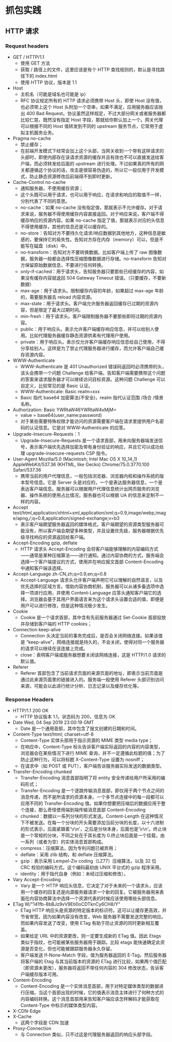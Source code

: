 # 抓包实践

## HTTP 请求

### Request headers
- GET / HTTP/1.1
  - 使用 GET 方法
  - 获取 / 路径上的文件，这里应该是有个 HTTP 查找规则的，默认是寻找路径下的 index.html
  - 使用 HTTP 协议，版本是 1.1
- Host
  - 主机名（可能是域名也可能是 ip）
  - RFC 协议规定所有的 HTTP 请求必须携带 Host 头，即使 Host 没有值，也必须带上这个 Host 头附加一个空串，如果不满足，应用服务器应该抛出 400 Bad Request。协议虽然这样规定，不过大部分网关或者服务器都比较仁慈，既然没有指定 Host 字段，那就给你默认加上一个。网关代理可以根据不同的 Host 值转发到不同的 upstream 服务节点，它常用于虚拟主机服务业务。
- Pragma	no-cache
  - 禁止缓存；
  - 在前端开发模式下经常会加上这个头部，当网关收到一个带有这样请求的头部时，即使内部存在该请求资源的缓存并且有效也不可以直接发送给客户端，而必须转发给后面的 upstream 进行处理。不过如果真的所有的网关都遵循这个协议的话，攻击是很容易伪造的，所以它一般仅用于开发模式，防止静态资源修改后前端得不到即时更新。
- Cache-Control	no-cache
  - 通知服务器，不使用缓存资源；
  - 这个头既可以用于请求，也可以用于响应，在请求和响应的取值不一样，分别代表了不同的意思。
  - no-cache：如果 no-cache 没有指定值，那就表示不允许缓存。对于请求来说，服务器不得使用缓存内容直接返回。对于响应来说，客户端不得缓存响应的资源内容。如果 no-cache 指定了值，那就表示对应的头信息不得使用缓存，其他的信息还是可以缓存的。
  - no-store：告知对方不要持久化请求/响应数据到其他地方，这种信息是敏感的，要保持它的易失性。告知对方存在内存（memory）可以，但是不能写在磁盘（disk）中。
  - no-transform：告知对方不要转换数据。比如客户端上传了 raw 图像数据，服务器一般都会选择性压缩图像数据进行存储。no-transform 告知对方保留原始数据信息，不要进行任何转换。
  - only-if-cached：用于请求头，告知服务器只要那些已经缓存的内容，如果没有缓存内容就返回 504 Gateway Timeout 错误。（只要缓存，不要新数据）
  - max-age：用于请求头。限制缓存内容的年龄，如果超过 max-age 年龄的，需要服务器去 reload 内容资源。
  - max-state：用于请求头。客户端允许服务器返回缓存已过期的资源内容，但是限定了最大过期时间。
  - min-fresh：用于请求头。客户端限制服务器不要那些即将过期的资源内容。
  - public：用于响应头。表示允许客户端缓存响应信息，并可以给别人使用。比如代理服务器缓存静态资源供素有代理用户使用。
  - private：用于响应头。表示仅允许客户端缓存响应信息给自己使用，不得分享给别人。这样是为了禁止代理服务器进行缓存，而允许客户端自己缓存资源内容。
- WWW-Authenticate
  - WWW-Authenticate 是 401 Unauthorized 错误码返回时必须携带的头，该头会携带一个问题 Challenge 给客户端，告知客户端需要携带这个问题的答案来请求服务器才可以继续访问目标资源。这种问题 Challenge 可以自定义，比较常见的是 Basic 认证。
  - WWW-Authenticate: Basic realm=xxx
  - Basic 指代 base64 加密算法(不安全)，realm 指代认证范围 /场合 /情景名称。
- Authorization: Basic YWRtaW46YWRtaW4xMjM=
  - value = base64(user_name:password)
  - 对于某些需要特殊权限才能访问的资源需要客户端在请求里提供用户名密码的认证信息。它是对 WWW-Authenticate 的应答。
- Upgrade-Insecure-Requests：1
  - Upgrade-Insecure-Requests 是一个请求首部，用来向服务器端发送信号，表示客户端优先选择加密及带有身份验证的响应，并且它可以成功处理 upgrade-insecure-requests CSP 指令。
- User-Agent	Mozilla/5.0 (Macintosh; Intel Mac OS X 10_14_1) AppleWebKit/537.36 (KHTML, like Gecko) Chrome/75.0.3770.100 Safari/537.36
  - 携带当前的用户代理信息，一般包括浏览器、浏览器内核和操作系统的版本型号信息。它是 Server 头是对应的，一个是表达服务器信息，一个是表达客户端信息。服务器可以根据用户代理信息统计出网页服务的浏览器、操作系统的使用占比情况，服务器也可以根据 UA 的信息来定制不一样的内容。
- Accept	text/html,application/xhtml+xml,application/xml;q=0.9,image/webp,image/apng,*/*;q=0.8,application/signed-exchange;v=b3
  - 表示客户端期望服务器返回的媒体格式，客户端期望的资源类型服务器可能没有，所以客户端会期望多种类型，并且设置优先级，服务器根据优先级寻找响应的资源返回给客户端。
- Accept-Encoding	gzip, deflate
  - HTTP 请求头 Accept-Encoding 会将客户端能够理解的内容编码方式——通常是某种压缩算法——进行通知。通过内容协商的方式，服务端会选择一个客户端提议的方式，使用并在响应报文首部 Content-Encoding 中通知客户端该选择。
- Accept-Language	zh-CN,zh;q=0.9,en;q=0.8
  - Accept-Language 请求头允许客户端声明它可以理解的自然语言，以及优先选择的区域方言。借助内容协商机制，服务器可以从诸多备选项中选择一项进行应用，并使用 Content-Language 应答头通知客户端它的选择。浏览器会基于其用户界面语言来为这个请求头设置合适的值，即便是用户可以进行修改，但是这种情况极少发生。
- Cookie
  - Cookie 是一个请求首部，其中含有先前服务器通过 Set-Cookie 首部投放并存储到客户端的 HTTP cookies；
- Connection	keep-alive
  - Connection 头决定当前的事务完成后，是否会关闭网络连接。如果该值是 “keep-alive”，网络连接就是持久的，不会关闭，使得对同一个服务器的请求可以继续在该连接上完成。
  - close：表明客户端或服务器想要关闭该网络连接，这是 HTTP/1.0 请求的默认值。
- Referer
  - Referer 首部包含了当前请求页面的来源页面的地址，即表示当前页面是通过此来源页面里的链接进入的。服务端一般使用 Referer 头部识别访问来源，可能会以此进行统计分析、日志记录以及缓存优化等。

### Response Headers
- HTTP/1.1 200 OK
  - HTTP 协议版本 1.1，状态码为 200，信息为 OK
- Date	Wed, 04 Sep 2019 23:00:19 GMT
  - Date 是一个通用首部，其中包含了报文创建的日期和时间。
- Content-Type	text/html; charset=utf-8
  - Content-Type 实体头部用于指示资源的 MIME 类型 media type；
  - 在响应中，Content-Type 标头告诉客户端实际返回的内容的内容类型，浏览器会在某些情况下进行 MIME 查询，并不一定遵循此标题的值；为了防止这种行为，可以将标题 X-Content-Type 设置为 nosniff；
  - 在请求中（如 POST 或 PUT），客户端告诉服务器实际发送的数据类型。
- Transfer-Encoding	chunked
  - Transfer-Encoding 消息首部指明了将 entity 安全传递给用户所采用的编码形式；
  - Transfer-Encoding 是一个逐跳传输消息首部，即仅用于两个节点之间的消息传递，而不是所请求的资源本身。一个多节点连接中的每一段都可以应用不同的 Transfer-Encoding 值。如果你想要把压缩后的数据应用于整个连接，那么奇怪使用端到端传输消息首部 Content-Encoding
  - chunked：数据以一系列分块的形式发送。Content-Length 在这种情况下不被发送。在每一个分块的开头需要添加当前分块的长度，以十六进制的形式表示，后面紧跟着'\r\n'，之后是分块本身，后面也是'\r\n'。终止块是一个常规的分块，不同之处在于其长度为 0.终止块后面是一个挂载，由一系列（或者为空）的实体消息首部构成。
  - compress：压缩算法，因为专利问题已被弃用；
  - deflate：采用 zlib 结构，和 deflate 压缩算法。
  - gzip：表示采用 Lempel-Ziv coding（LZ77）压缩算法，以及 32 位 CRC 校验的编码方式。这个编码最初由 UNIX 平台式的 gzip 程序采用。
  - identity：用于指代自身（例如：未经过压缩和修改）。
- Vary	Accept-Encoding
  - Vary 是一个 HTTP 响应头信息，它决定了对于未来的一个请求头，应该用一个缓存的回复还是向源服务器请求一个新的回复。它被服务器用来表面在内容协商算法中选择一个资源代表的时候应该使用哪些头部信息。
- ETag	W/"141fb-8bBJz9vV9Eti0oCDTknCy6CH8/Y"
  - ETag HTTP 响应头是资源的特定版本的标识符。这可以让缓存更高效，并节省带宽，因为如果内容没有改变，Web 服务器不需要发送完整的响应。而如果内容发送了改变，使用 ETag 有助于防止资源的同时更新相互覆盖。
  - 如果给定 URL 中的资源更改，则一定要生成新的 ETag 值。因此 Etags 类似于指纹，也可能被某些服务器用于跟踪。比较 etags 能快速确定此资源是否变化，但也可能被跟踪服务器永久存留。
  - 客户端发送 If-None-Match 字段，值为服务器返回的 E-Tag，然后服务器将客户端的 Etag 与其当前版本的资源的 ETag 进行比较，如果两个值匹配（即资源未更改），服务器将返回不带任何内容的 304 修改状态，告诉客户端缓存版本可用。 
- Content-Encoding
  - Content-Encoding 是一个实体消息首部，用于对特定媒体类型的数据进行压缩。当这个首部出现的时候，它的值表示消息主体进行了何种方式的内容编码转换。这个消息首部用来告知客户端应该怎样解码才能获取在 Content-Type 中标示的媒体类型内容。
- X-CDN-Edge
- X-Cache
  - 这两个字段是 CDN 加速
- Proxy-Connection
  - 与 Connection 类似，只不过这是代理服务器返回的响应头部字段。
